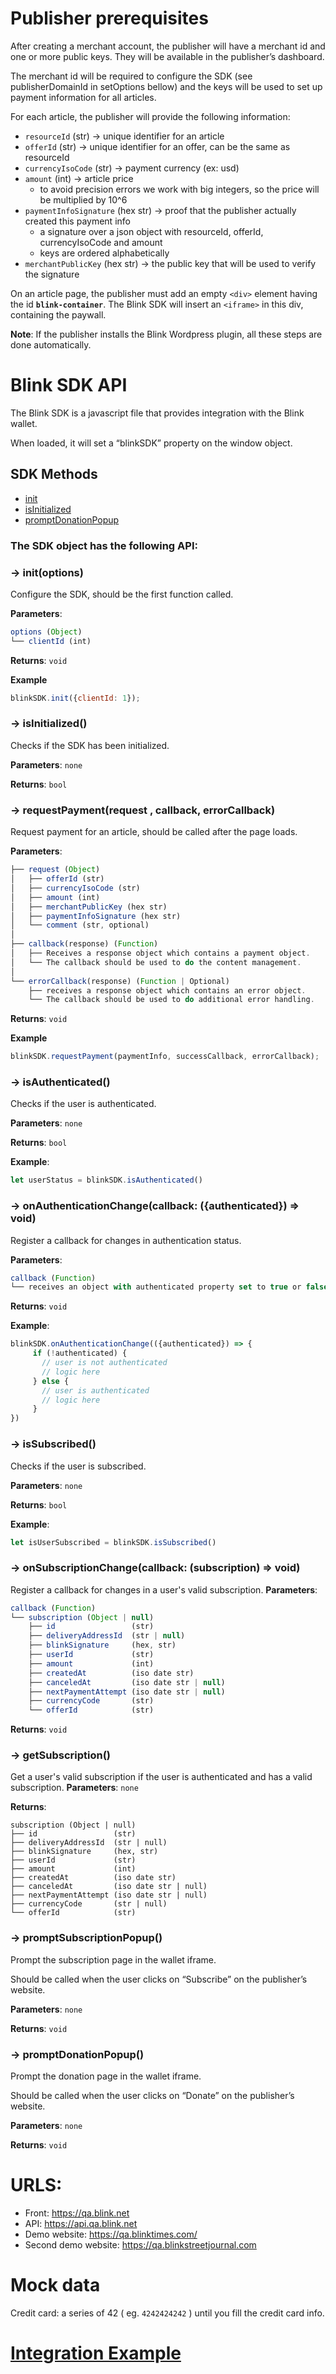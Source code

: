 # Publisher prerequisites
After creating a merchant account, the publisher will have a merchant id and one or more public keys. They will be available in the publisher’s dashboard.

The merchant id will be required to configure the SDK (see publisherDomainId in setOptions bellow) and the keys will be used to set up payment information for all articles.

For each article, the publisher will provide the following information:
* `resourceId` (str) &rightarrow; unique identifier for an article
* `offerId` (str)  &rightarrow; unique identifier for an offer, can be the same as resourceId
* `currencyIsoCode` (str) &rightarrow; payment currency (ex: usd)
* `amount` (int) &rightarrow; article price 
    * to avoid precision errors we work with big integers, so the price will be multiplied by 10^6
* `paymentInfoSignature` (hex str) &rightarrow; proof that the publisher actually created this payment info
    * a signature over a json object with resourceId, offerId, currencyIsoCode and amount 
    * keys are ordered alphabetically
* `merchantPublicKey` (hex str) &rightarrow; the public key that will be used to verify the signature

On an article page, the publisher must add an empty `<div>` element having the id **`blink-container`**.
The Blink SDK will insert an `<iframe>` in this div, containing the paywall. 

**Note**: If the publisher installs the Blink Wordpress plugin, all these steps are done automatically.

# Blink SDK API
The Blink SDK is a javascript file that provides integration with the Blink wallet.

When loaded, it will set a “blinkSDK” property on the window object.
## SDK Methods
* [init](#rightarrow-initoptions)
* [isInitialized](#rightarrow-isinitialized)
* [promptDonationPopup](#rightarrow-promptdonationpopup)

### The SDK object has the following API:
### &rightarrow; init(options)
Configure the SDK, should be the first function called.

**Parameters**:
```javascript
options (Object)
└── clientId (int)
 ```
**Returns**: `void`

**Example**
```javascript
blinkSDK.init({clientId: 1});
```

### &rightarrow; isInitialized()

Checks if the SDK has been initialized.

**Parameters**: `none`

**Returns**: `bool`


### &rightarrow; requestPayment(request , callback, errorCallback)
Request payment for an article, should be called after the page loads.

**Parameters**:
```javascript
├── request (Object)
│   ├── offerId (str)
│   ├── currencyIsoCode (str)
│   ├── amount (int)
│   ├── merchantPublicKey (hex str)
│   ├── paymentInfoSignature (hex str)
│   └── comment (str, optional)
│
├── callback(response) (Function)
│   ├── Receives a response object which contains a payment object. 
│   └── The callback should be used to do the content management.
│
└── errorCallback(response) (Function | Optional)
    ├── receives a response object which contains an error object.
    └── The callback should be used to do additional error handling.
 ```
**Returns**: `void`

**Example**
```javascript
blinkSDK.requestPayment(paymentInfo, successCallback, errorCallback);
```

### &rightarrow; isAuthenticated()
Checks if the user is authenticated.

**Parameters**: `none`

**Returns**: `bool`

**Example**:
```javascript
let userStatus = blinkSDK.isAuthenticated()
```

### &rightarrow; onAuthenticationChange(callback: ({authenticated}) => void)
Register a callback for changes in authentication status.

**Parameters**:
```javascript
callback (Function)
└── receives an object with authenticated property set to true or false.
 ```
 
**Returns**: `void`

**Example**:
```javascript
blinkSDK.onAuthenticationChange(({authenticated}) => {
     if (!authenticated) {
       // user is not authenticated
       // logic here
     } else {
       // user is authenticated 
       // logic here
     }
})
```

### &rightarrow; isSubscribed()
Checks if the user is subscribed.

**Parameters**: `none`

**Returns**: `bool`

**Example**:
```javascript
let isUserSubscribed = blinkSDK.isSubscribed()
```

### &rightarrow; onSubscriptionChange(callback: (subscription) => void)
Register a callback for changes in a user's valid subscription.
**Parameters**:
```javascript
callback (Function)
└── subscription (Object | null)
    ├── id                 (str)
    ├── deliveryAddressId  (str | null)
    ├── blinkSignature     (hex, str)
    ├── userId             (str)
    ├── amount             (int)
    ├── createdAt          (iso date str)
    ├── canceledAt         (iso date str | null)
    ├── nextPaymentAttempt (iso date str | null)
    ├── currencyCode       (str)
    └── offerId            (str)
 ```
**Returns**: `void`

### &rightarrow;  getSubscription()

Get a user's valid subscription if the user is authenticated and has a valid subscription.
**Parameters**: `none`

**Returns**: 

    subscription (Object | null)
    ├── id                 (str)
    ├── deliveryAddressId  (str | null)
    ├── blinkSignature     (hex, str)
    ├── userId             (str)
    ├── amount             (int)
    ├── createdAt          (iso date str)
    ├── canceledAt         (iso date str | null)
    ├── nextPaymentAttempt (iso date str | null)
    ├── currencyCode       (str | null)
    └── offerId            (str)

### &rightarrow; promptSubscriptionPopup()
Prompt the subscription page in the wallet iframe. 

Should be called when the user clicks on “Subscribe” on the publisher’s website.

**Parameters**: `none`

**Returns**: `void`

### &rightarrow; promptDonationPopup()

Prompt the donation page in the wallet iframe.

Should be called when the user clicks on “Donate” on the publisher’s website.

**Parameters**: `none`

**Returns**: `void`


# URLS:
* Front: https://qa.blink.net
* API: https://api.qa.blink.net
* Demo website: https://qa.blinktimes.com/
* Second demo website: https://qa.blinkstreetjournal.com

# Mock data
Credit card: a series of 42 ( eg. `4242424242` ) until you fill the credit card info.

# [Integration Example](./blink/src/example)
